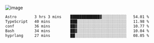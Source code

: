 ![image](https://github-profile-trophy.vercel.app/?username=CMOISDEAD&theme=oldie&row=1&no-frame=true&no-bg=true&margin-w=15&margin-h=15)
<!--START_SECTION:waka-->

```txt
Astro        3 hrs 3 mins    █████████████▓░░░░░░░░░░░   54.01 %
TypeScript   40 mins         ███░░░░░░░░░░░░░░░░░░░░░░   11.98 %
conf         36 mins         ██▓░░░░░░░░░░░░░░░░░░░░░░   10.77 %
Bash         34 mins         ██▓░░░░░░░░░░░░░░░░░░░░░░   10.04 %
hyprlang     27 mins         ██░░░░░░░░░░░░░░░░░░░░░░░   08.05 %
```

<!--END_SECTION:waka--> 
